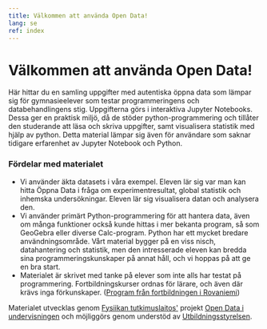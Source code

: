 ```yaml
---
title: Välkommen att använda Open Data!
lang: se
ref: index
---
```


# Välkommen att använda Open Data!

Här hittar du en samling uppgifter med autentiska öppna data som lämpar sig för gymnasieelever som testar programmeringens och databehandlingens stig.
Uppgifterna görs i interaktiva Jupyter Notebooks. Dessa ger en praktisk miljö, då de stöder python-programmering och tillåter den studerande att läsa och skriva uppgifter, samt visualisera statistik med hjälp av python. Detta material lämpar sig även för användare som saknar tidigare erfarenhet av Jupyter Notebook och Python.

### Fördelar med materialet

- Vi använder äkta datasets i våra exempel. Eleven lär sig var man kan hitta Öppna Data i fråga om experimentresultat, global statistik och inhemska undersökningar. Eleven lär sig visualisera datan och analysera den.
- Vi använder primärt Python-programmering för att hantera data, även om många funktioner också kunde hittas i mer bekanta program, så som GeoGebra eller diverse Calc-program. Python har ett mycket bredare användningsområde. Vårt material bygger på en viss nisch, datahantering och statistik, men den intresserade eleven kan bredda sina programmeringskunskaper på annat håll, och vi hoppas på att ge en bra start.
- Materialet är skrivet med tanke på elever som inte alls har testat på programmering. Fortbildningskurser ordnas för lärare, och även där krävs inga förkunskaper. ([Program från fortbildningen i Rovaniemi](https://indico.cern.ch/event/797901/))

Materialet utvecklas genom [Fysiikan tutkimuslaitos'](https://www.hip.fi) projekt [Open Data i undervisningen](https://www.hip.fi/research/education-and-open-data/) och möjliggörs genom understöd av [Utbildningsstyrelsen](https://www.oph.fi/).
